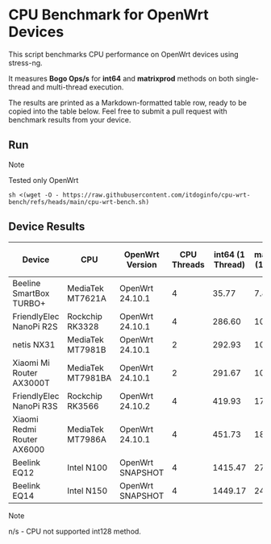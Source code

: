 # CPU Benchmark for OpenWrt Devices
This script benchmarks CPU performance on OpenWrt devices using stress-ng.

It measures **Bogo Ops/s** for **int64** and **matrixprod** methods on both single-thread and multi-thread execution.

The results are printed as a Markdown-formatted table row, ready to be copied into the table below.
Feel free to submit a pull request with benchmark results from your device.

## Run
> [!NOTE]
> Tested only OpenWrt

```
sh <(wget -O - https://raw.githubusercontent.com/itdoginfo/cpu-wrt-bench/refs/heads/main/cpu-wrt-bench.sh)
```

## Device Results
| Device                  | CPU             | OpenWrt Version |  CPU Threads | int64 (1 Thread) | matrixprod (1 Thread) | int64 (ALL Threads) | matrixprod (ALL Threads) |
|-------------------------|-----------------|-----------------|--------------|----------------|---------------------|-------------------|------------------------|
| Beeline SmartBox TURBO+ | MediaTek MT7621A | OpenWrt 24.10.1 | 4           | 35.77          | 7.88                | 92.83             | 17.94                  |
| FriendlyElec NanoPi R2S | Rockchip RK3328 | OpenWrt 24.10.1 | 4            | 286.60         | 10.80               | 1144.74           | 35.30                  |
| netis NX31              | MediaTek MT7981B | OpenWrt 24.10.1 | 2            | 292.93         | 10.81               | 579.10            | 20.03                  |
| Xiaomi Mi Router AX3000T | MediaTek MT7981BA  | OpenWrt 24.10.1 | 2        | 291.67         | 10.89               | 581.33            | 19.86                  |
| FriendlyElec NanoPi R3S | Rockchip RK3566 | OpenWrt 24.10.2 | 4            | 419.93         | 17.65               | 1652.03           | 51.48                    |
| Xiaomi Redmi Router AX6000 | MediaTek MT7986A | OpenWrt 24.10.1 | 4        | 451.73         | 18.78               | 1805.96           | 55.30                  |
| Beelink EQ12 | Intel N100 | OpenWrt SNAPSHOT | 4            | 1415.47        | 2721.25             | 4909.74           | 4500.39                |
| Beelink EQ14 | Intel N150 | OpenWrt SNAPSHOT | 4            | 1449.17        | 2440.35             | 4859.34           | 5417.66                |

> [!NOTE]
> n/s - CPU not supported int128 method.
